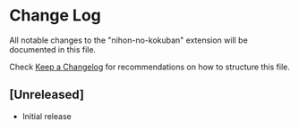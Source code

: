 # Change Log

All notable changes to the "nihon-no-kokuban" extension will be documented in this file.

Check [Keep a Changelog](http://keepachangelog.com/) for recommendations on how to structure this file.

## [Unreleased]

- Initial release
